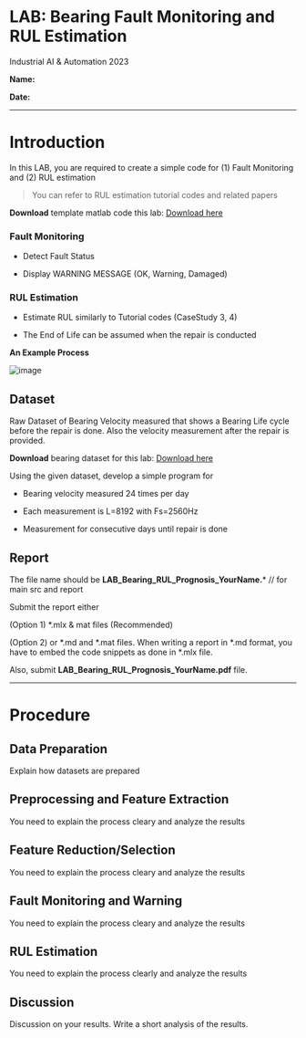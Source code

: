 # LAB:  Bearing Fault Monitoring and RUL Estimation

Industrial AI & Automation 2023



**Name:**  

**Date:** 



---



# Introduction

In this LAB, you are required to create a simple code for (1) Fault Monitoring and (2) RUL estimation

> You can refer to RUL estimation tutorial codes and related papers



**Download** template matlab code  this lab: [Download here](https://github.com/ykkimhgu/digitaltwinNautomation-src/blob/main/Assignment/LAB_Bearing_RUL/IAIA_Bearing_RUL_Prognosis_LAB.mlx)



### Fault Monitoring

* Detect Fault Status

* Display WARNING MESSAGE (OK, Warning, Damaged)

  

### RUL Estimation 
* Estimate RUL similarly to Tutorial codes (CaseStudy 3, 4)

* The End of Life can be assumed when the repair is conducted

  

**An Example Process**



![image](https://user-images.githubusercontent.com/38373000/229803372-b42b7e22-3c5c-43e7-b361-c9fcab3e924a.png)



## Dataset

Raw Dataset of Bearing Velocity measured that shows a Bearing Life cycle before the repair is done. Also the velocity measurement after the repair is provided.



**Download** bearing  dataset for this lab: [Download here](https://drive.google.com/file/d/1L9iz34MI8v469J30SCM6_38TT7TICXrX/view?usp=share_link)



Using the given dataset, develop a simple program for

* Bearing velocity measured 24 times per day

* Each measurement is L=8192 with Fs=2560Hz  

* Measurement for consecutive days until repair is done

  

## Report

The file name should be  **LAB_Bearing_RUL_Prognosis_YourName.***   // for main src and report



Submit  the report either

(Option 1)   *.mlx & mat files  (Recommended) 

(Option 2)  or     *.md and *.mat files.  When writing a report in *.md format, you have to embed the code snippets as done in *.mlx file.



Also, submit  **LAB_Bearing_RUL_Prognosis_YourName.pdf**  file.





---



# Procedure



## Data Preparation

Explain how datasets are prepared 



## Preprocessing and Feature Extraction

You need to explain the process cleary and analyze the results



## Feature Reduction/Selection

You need to explain the process cleary and analyze the results



## Fault Monitoring and Warning
You need to explain the process cleary and analyze the results



## RUL Estimation

You need to explain the process clearly and analyze the results





## Discussion

Discussion on your results. Write a short analysis of the results.





